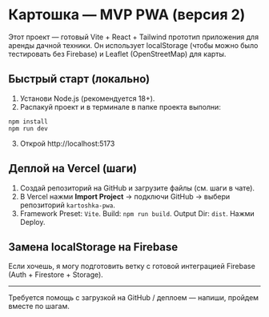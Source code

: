 # Картошка — MVP PWA (версия 2)

Этот проект — готовый Vite + React + Tailwind прототип приложения для аренды дачной техники.
Он использует localStorage (чтобы можно было тестировать без Firebase) и Leaflet (OpenStreetMap) для карты.

## Быстрый старт (локально)
1. Установи Node.js (рекомендуется 18+).
2. Распакуй проект и в терминале в папке проекта выполни:
```
npm install
npm run dev
```
3. Открой http://localhost:5173

## Деплой на Vercel (шаги)
1. Создай репозиторий на GitHub и загрузите файлы (см. шаги в чате).
2. В Vercel нажми **Import Project** → подключи GitHub → выбери репозиторий `kartoshka-pwa`.
3. Framework Preset: `Vite`. Build: `npm run build`. Output Dir: `dist`. Нажми Deploy.

## Замена localStorage на Firebase
Если хочешь, я могу подготовить ветку с готовой интеграцией Firebase (Auth + Firestore + Storage).

---
Требуется помощь с загрузкой на GitHub / деплоем — напиши, пройдем вместе по шагам.
